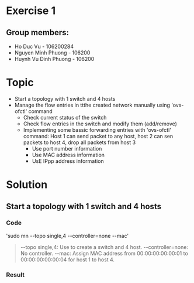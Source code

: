 # Exercise 1
## Group members:
* Ho Duc Vu - 106200284 
*  Nguyen Minh Phuong - 106200 
*  Huynh Vu Dinh Phuong - 106200

# Topic
* Start a topology with 1 switch and 4 hosts
* Manage the flow entries in ttthe created network manually using 'ovs-ofctl' command
	* Check current status of the switch
	* Check flow entries in the switch and modify them (add/remove)
	* Implementing some bassic forwarding entries with 'ovs-ofctl' command: Host 1 can send packet to any host, host 2 can sen packets to host 4, drop all packets from host 3
		* Use port number information
		* Use MAC address information
		* UsE IPpp address information
# Solution

## Start a topology with 1 switch and 4 hosts
### Code
'sudo mn --topo single,4 --controller=none --mac'
> --topo single,4: Use to create a switch and 4 host.
> --controller=none: No controller.
> --mac: Assign MAC address from 00:00:00:00:00:01 to 00:00:00:00:00:04 for host 1 to host 4.
### Result

